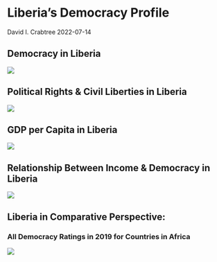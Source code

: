 Liberia’s Democracy Profile
================
David I. Crabtree
2022-07-14

## Democracy in Liberia

![](C:\Users\David\Desktop\PROGRA~1\FILESA~1\DEMOCR~1\reports\LIBERI~1/figure-gfm/Demscore-1.png)<!-- -->

## Political Rights & Civil Liberties in Liberia

![](C:\Users\David\Desktop\PROGRA~1\FILESA~1\DEMOCR~1\reports\LIBERI~1/figure-gfm/Political%20Rights%20&%20Civil%20Libs-1.png)<!-- -->

## GDP per Capita in Liberia

![](C:\Users\David\Desktop\PROGRA~1\FILESA~1\DEMOCR~1\reports\LIBERI~1/figure-gfm/GDP%20per%20Capita-1.png)<!-- -->

## Relationship Between Income & Democracy in Liberia

![](C:\Users\David\Desktop\PROGRA~1\FILESA~1\DEMOCR~1\reports\LIBERI~1/figure-gfm/Income%20&%20Dem-1.png)<!-- -->

## Liberia in Comparative Perspective:

### All Democracy Ratings in 2019 for Countries in Africa

![](C:\Users\David\Desktop\PROGRA~1\FILESA~1\DEMOCR~1\reports\LIBERI~1/figure-gfm/Democracy%20in%20Comparative%20Perspective-1.png)<!-- -->
